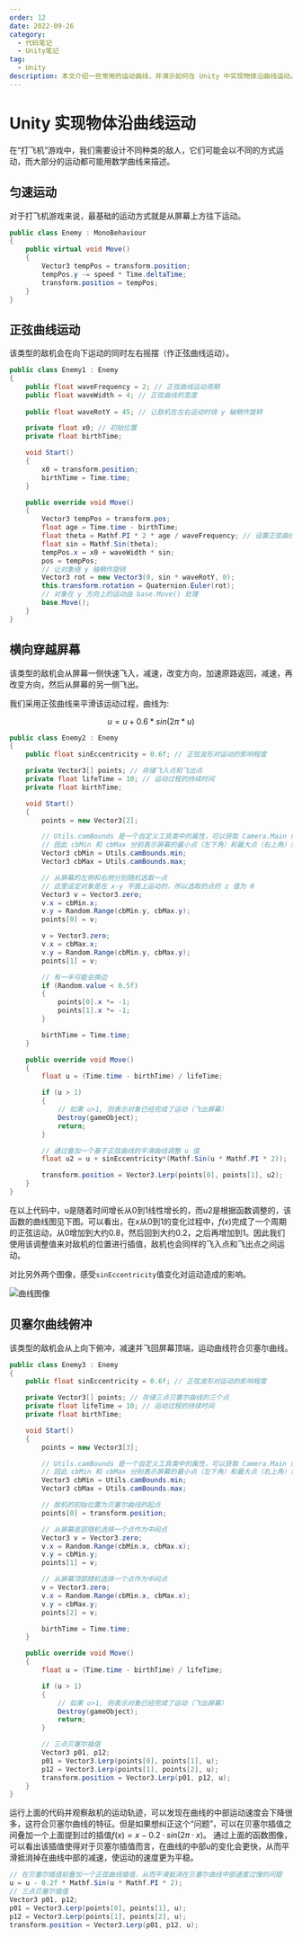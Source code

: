 ```yaml
---
order: 12
date: 2022-09-26
category:
  - 代码笔记
  - Unity笔记
tag:
  - Unity
description: 本文介绍一些常用的运动曲线，并演示如何在 Unity 中实现物体沿曲线运动。
---
```


# Unity 实现物体沿曲线运动

在“打飞机”游戏中，我们需要设计不同种类的敌人，它们可能会以不同的方式运动，而大部分的运动都可能用数学曲线来描述。

## 匀速运动

对于打飞机游戏来说，最基础的运动方式就是从屏幕上方往下运动。

```csharp
public class Enemy : MonoBehaviour
{
    public virtual void Move()
    {
        Vector3 tempPos = transform.position;
        tempPos.y -= speed * Time.deltaTime;
        transform.position = tempPos;
    }
}

```

## 正弦曲线运动

该类型的敌机会在向下运动的同时左右摇摆（作正弦曲线运动）。

```csharp
public class Enemy1 : Enemy
{
    public float waveFrequency = 2; // 正弦曲线运动周期
    public float waveWidth = 4; // 正弦曲线的宽度
    
    public float waveRotY = 45; // 让敌机在左右运动时绕 y 轴稍作旋转

    private float x0; // 初始位置
    private float birthTime;

    void Start()
    {
        x0 = transform.position;
        birthTime = Time.time;
    } 

    public override void Move()
    {
        Vector3 tempPos = transform.pos;
        float age = Time.time - birthTime;
        float theta = Mathf.PI * 2 * age / waveFrequency; // 设置正弦曲线的周期
        float sin = Mathf.Sin(theta);
        tempPos.x = x0 + waveWidth * sin;
        pos = tempPos;
        // 让对象绕 y 轴稍作旋转
        Vector3 rot = new Vector3(0, sin * waveRotY, 0);
        this.transform.rotation = Quaternion.Euler(rot);
        // 对象在 y 方向上的运动由 base.Move() 处理
        base.Move();
    }
}

```

## 横向穿越屏幕

该类型的敌机会从屏幕一侧快速飞入，减速，改变方向，加速原路返回，减速，再改变方向，然后从屏幕的另一侧飞出。

我们采用正弦曲线来平滑该运动过程，曲线为:

$$
u = u + 0.6 * sin(2\pi * u)
$$

```csharp
public class Enemy2 : Enemy
{
    public float sinEccentricity = 0.6f; // 正弦波形对运动的影响程度

    private Vector3[] points; // 存储飞入点和飞出点
    private float lifeTime = 10; // 运动过程的持续时间
    private float birthTime;

    void Start()
    {
        points = new Vector3[2];

        // Utils.camBounds 是一个自定义工具类中的属性，可以获取 Camera.Main 的视锥体对应的边界框
        // 因此 cbMin 和 cbMax 分别表示屏幕的最小点（左下角）和最大点（右上角）对应的世界坐标（忽略 z 方向）
        Vector3 cbMin = Utils.camBounds.min;
        Vector3 cbMax = Utils.camBounds.max;

        // 从屏幕的左侧和右侧分别随机选取一点
        // 这里设定对象是在 x-y 平面上运动的，所以选取的点的 z 值为 0 
        Vector3 v = Vector3.zero;
        v.x = cbMin.x;
        v.y = Random.Range(cbMin.y, cbMax.y);
        points[0] = v;

        v = Vector3.zero;
        v.x = cbMax.x;
        v.y = Random.Range(cbMin.y, cbMax.y);
        points[1] = v;

        // 有一半可能会换边
        if (Random.value < 0.5f)
        {
            points[0].x *= -1;
            points[1].x *= -1;
        }

        birthTime = Time.time;
    } 

    public override void Move()
    {
        float u = (Time.time - birthTime) / lifeTime;

        if (u > 1)
        {
            // 如果 u>1, 则表示对象已经完成了运动（飞出屏幕）
            Destroy(gameObject);
            return;
        }

        // 通过叠加一个基于正弦曲线的平滑曲线调整 u 值
        float u2 = u + sinEccentricity*(Mathf.Sin(u * Mathf.PI * 2));

        transform.position = Vector3.Lerp(points[0], points[1], u2);
    }
}
```

在以上代码中，u是随着时间增长从0到1线性增长的，而u2是根据函数调整的，该函数的曲线图见下图。可以看出，在$x$从0到1的变化过程中，$f(x)$完成了一个周期的正弦运动，从0增加到大约0.8，然后回到大约0.2，之后再增加到1。因此我们使用该调整值来对敌机的位置进行插值，敌机也会同样的飞入点和飞出点之间运动。

对比另外两个图像，感受`sinEccentricity`值变化对运动造成的影响。

![曲线图像](./assets/12-unity实现物体沿曲线运动.md/2022-09-26-16-35-57.png)

## 贝塞尔曲线俯冲

该类型的敌机会从上向下俯冲，减速并飞回屏幕顶端，运动曲线符合贝塞尔曲线。

```csharp
public class Enemy3 : Enemy
{
    public float sinEccentricity = 0.6f; // 正弦波形对运动的影响程度

    private Vector3[] points; // 存储三点贝塞尔曲线的三个点
    private float lifeTime = 10; // 运动过程的持续时间
    private float birthTime;

    void Start()
    {
        points = new Vector3[3];

        // Utils.camBounds 是一个自定义工具类中的属性，可以获取 Camera.Main 的视锥体对应的边界框
        // 因此 cbMin 和 cbMax 分别表示屏幕的最小点（左下角）和最大点（右上角）对应的世界坐标（忽略 z 方向）
        Vector3 cbMin = Utils.camBounds.min;
        Vector3 cbMax = Utils.camBounds.max;

        // 敌机的初始位置为贝塞尔曲线的起点
        points[0] = transform.position;

        // 从屏幕底部随机选择一个点作为中间点
        Vector3 v = Vector3.zero;
        v.x = Random.Range(cbMin.x, cbMax.x);
        v.y = cbMin.y;
        points[1] = v;

        // 从屏幕顶部随机选择一个点作为中间点
        v = Vector3.zero;
        v.x = Random.Range(cbMin.x, cbMax.x);
        v.y = cbMax.y;
        points[2] = v;

        birthTime = Time.time;
    } 

    public override void Move()
    {
        float u = (Time.time - birthTime) / lifeTime;

        if (u > 1)
        {
            // 如果 u>1, 则表示对象已经完成了运动（飞出屏幕）
            Destroy(gameObject);
            return;
        }

        // 三点贝塞尔插值
        Vector3 p01, p12;
        p01 = Vector3.Lerp(points[0], points[1], u);
        p12 = Vector3.Lerp(points[1], points[2], u);
        transform.position = Vector3.Lerp(p01, p12, u);
    }
}
```

运行上面的代码并观察敌机的运动轨迹，可以发现在曲线的中部运动速度会下降很多，这符合贝塞尔曲线的特征。但是如果想纠正这个“问题”，可以在贝塞尔插值之间叠加一个上面提到过的插值$f(x)=x-0.2·sin(2\pi·x)$。
通过上面的函数图像，可以看出该插值使得对于贝塞尔插值而言，在曲线的中部u的变化会更快，从而平滑抵消掉在曲线中部的减速，使运动的速度更为平稳。

```csharp
// 在贝塞尔插值前叠加一个正弦曲线插值，从而平滑抵消在贝塞尔曲线中部速度过慢的问题
u = u - 0.2f * Mathf.Sin(u * Mathf.PI * 2);
// 三点贝塞尔插值
Vector3 p01, p12;
p01 = Vector3.Lerp(points[0], points[1], u);
p12 = Vector3.Lerp(points[1], points[2], u);
transform.position = Vector3.Lerp(p01, p12, u);
```
